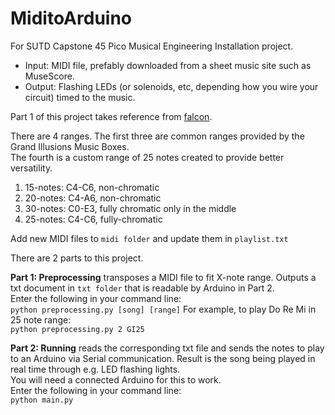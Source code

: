 # MiditoArduino
For SUTD Capstone 45 Pico Musical Engineering Installation project.<br/>
- Input: MIDI file, prefably downloaded from a sheet music site such as MuseScore.<br/>
- Output: Flashing LEDs (or solenoids, etc, depending how you wire your circuit) timed to the music.<br/>

Part 1 of this project takes reference from [falcon](https://github.com/Tenchi2xh/Falcon/tree/master/falcon).

There are 4 ranges. The first three are common ranges provided by the Grand Illusions Music Boxes.<br/>
The fourth is a custom range of 25 notes created to provide better versatility.
1. 15-notes: C4-C6, non-chromatic 
2. 20-notes: C4-A6, non-chromatic
3. 30-notes: C0-E3, fully chromatic only in the middle
4. 25-notes: C4-C6, fully-chromatic

Add new MIDI files to `midi folder` and update them in `playlist.txt`

There are 2 parts to this project.

**Part 1: Preprocessing** transposes a MIDI file to fit X-note range. Outputs a txt document in `txt folder` that is readable by Arduino in Part 2.<br/>
Enter the following in your command line:<br/>
`python preprocessing.py [song] [range]`
For example, to play Do Re Mi in 25 note range:<br/>
`python preprocessing.py 2 GI25`

**Part 2: Running** reads the corresponding txt file and sends the notes to play to an Arduino via Serial communication. Result is the song being played in real time through e.g. LED flashing lights.<br/>
You will need a connected Arduino for this to work.<br/>
Enter the following in your command line:<br/>
`python main.py`

